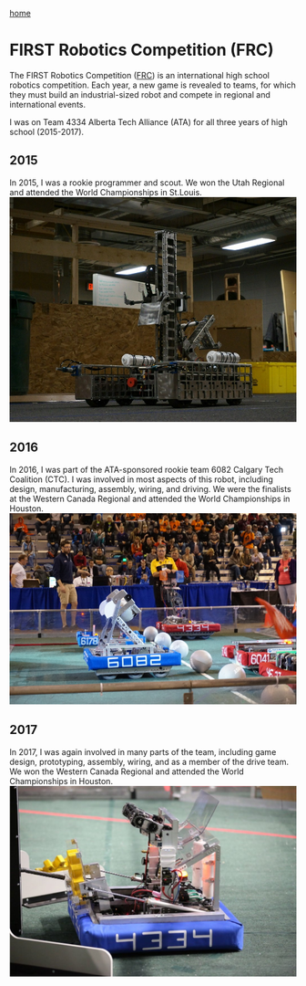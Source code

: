 [home](README.md)

# FIRST Robotics Competition (FRC)

The FIRST Robotics Competition 
([FRC](https://www.firstinspires.org/robotics/frc)) 
is an international high school robotics competition. Each year, a new game is revealed to teams, for which they must build an industrial-sized robot and compete in regional and international events. 

I was on Team 4334 Alberta Tech Alliance (ATA) for all three years of high school (2015-2017). 

## 2015
In 2015, I was a rookie programmer and scout. We won the Utah Regional and attended the World Championships in St.Louis.
![](ata2015.jpg)

## 2016
In 2016, I was part of the ATA-sponsored rookie team 6082 Calgary Tech Coalition (CTC). I was involved in most aspects of this robot, including design, manufacturing, assembly, wiring, and driving. We were the finalists at the Western Canada Regional and attended the World Championships in Houston.
![](CTC.jpg)

## 2017
In 2017, I was again involved in many parts of the team, including game design, prototyping, assembly, wiring, and as a member of the drive team. We won the Western Canada Regional and attended the World Championships in Houston.
![](ata2017.png)